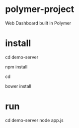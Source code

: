 # polymer-project
Web Dashboard built in Polymer
# install
cd demo-server

npm install

cd 

bower install

# run
cd demo-server
node app.js
